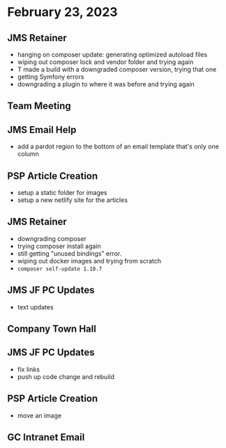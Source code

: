 # February 23, 2023

## JMS Retainer
- hanging on composer update: generating optimized autoload files
- wiping out composer lock and vendor folder and trying again
- T made a build with a downgraded composer version, trying that one
- getting Symfony errors
- downgrading a plugin to where it was before and trying again

## Team Meeting

## JMS Email Help
- add a pardot region to the bottom of an email template that's only one column

## PSP Article Creation
- setup a static folder for images
- setup a new netlify site for the articles

## JMS Retainer
- downgrading composer
- trying composer install again
- still getting "unused bindings" error.
- wiping out docker images and trying from scratch
- `composer self-update 1.10.7`

## JMS JF PC Updates
- text updates

## Company Town Hall

## JMS JF PC Updates
- fix links
- push up code change and rebuild

## PSP Article Creation
- move an image

## GC Intranet Email